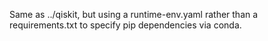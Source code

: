 Same as ../qiskit, but using a runtime-env.yaml rather than a requirements.txt to specify pip dependencies via conda.
